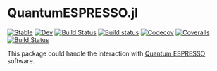 # QuantumESPRESSO.jl

[![Stable](https://img.shields.io/badge/docs-stable-blue.svg)](https://MineralsCloud.github.io/QuantumESPRESSO.jl/stable)
[![Dev](https://img.shields.io/badge/docs-dev-blue.svg)](https://MineralsCloud.github.io/QuantumESPRESSO.jl/dev)
[![Build Status](https://travis-ci.com/MineralsCloud/QuantumESPRESSO.jl.svg?branch=master)](https://travis-ci.com/MineralsCloud/QuantumESPRESSO.jl)
[![Build status](https://ci.appveyor.com/api/projects/status/f0pc3hx4kfw1ekyq?svg=true)](https://ci.appveyor.com/project/singularitti/quantumespresso-jl)
[![Codecov](https://codecov.io/gh/MineralsCloud/QuantumESPRESSO.jl/branch/master/graph/badge.svg)](https://codecov.io/gh/MineralsCloud/QuantumESPRESSO.jl)
[![Coveralls](https://coveralls.io/repos/github/MineralsCloud/QuantumESPRESSO.jl/badge.svg?branch=develop)](https://coveralls.io/github/MineralsCloud/QuantumESPRESSO.jl?branch=develop)
[![Build Status](https://api.cirrus-ci.com/github/MineralsCloud/QuantumESPRESSO.jl.svg)](https://cirrus-ci.com/github/MineralsCloud/QuantumESPRESSO.jl)

This package could handle the interaction with [Quantum ESPRESSO](https://www.quantum-espresso.org) software.

